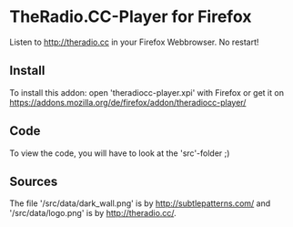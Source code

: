# TheRadio.CC-Player for Firefox #

Listen to http://theradio.cc in your Firefox Webbrowser.
No restart!

## Install ##

To install this addon: open 'theradiocc-player.xpi' with Firefox or get it on https://addons.mozilla.org/de/firefox/addon/theradiocc-player/

## Code ##

To view the code, you will have to look at the 'src'-folder ;)

## Sources ##

The file '/src/data/dark_wall.png' is by http://subtlepatterns.com/ and '/src/data/logo.png' is by http://theradio.cc/.
